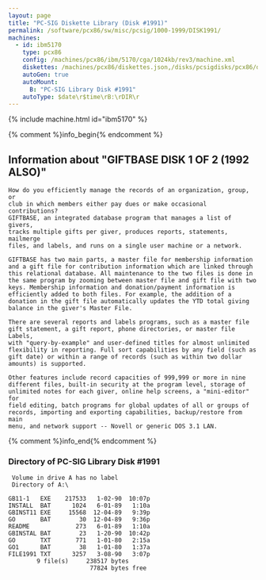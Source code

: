 ```yaml
---
layout: page
title: "PC-SIG Diskette Library (Disk #1991)"
permalink: /software/pcx86/sw/misc/pcsig/1000-1999/DISK1991/
machines:
  - id: ibm5170
    type: pcx86
    config: /machines/pcx86/ibm/5170/cga/1024kb/rev3/machine.xml
    diskettes: /machines/pcx86/diskettes.json,/disks/pcsigdisks/pcx86/diskettes.json
    autoGen: true
    autoMount:
      B: "PC-SIG Library Disk #1991"
    autoType: $date\r$time\rB:\rDIR\r
---
```


{% include machine.html id="ibm5170" %}

{% comment %}info_begin{% endcomment %}

## Information about "GIFTBASE  DISK 1 OF 2 (1992 ALSO)"

    How do you efficiently manage the records of an organization, group, or
    club in which members either pay dues or make occasional contributions?
    GIFTBASE, an integrated database program that manages a list of givers,
    tracks multiple gifts per giver, produces reports, statements, mailmerge
    files, and labels, and runs on a single user machine or a network.
    
    GIFTBASE has two main parts, a master file for membership information
    and a gift file for contribution information which are linked through
    this relational database. All maintenance to the two files is done in
    the same program by zooming between master file and gift file with two
    keys. Membership information and donation/payment information is
    efficiently added to both files. For example, the addition of a
    donation in the gift file automatically updates the YTD total giving
    balance in the giver's Master File.
    
    There are several reports and labels programs, such as a master file
    gift statement, a gift report, phone directories, or master file Labels,
    with "query-by-example" and user-defined titles for almost unlimited
    flexibility in reporting. Full sort capabilities by any field (such as
    gift date) or within a range of records (such as within two dollar
    amounts) is supported.
    
    Other features include record capacities of 999,999 or more in nine
    different files, built-in security at the program level, storage of
    unlimited notes for each giver, online help screens, a "mini-editor" for
    field editing, batch programs for global updates of all or groups of
    records, importing and exporting capabilities, backup/restore from main
    menu, and network support -- Novell or generic DOS 3.1 LAN.
{% comment %}info_end{% endcomment %}


### Directory of PC-SIG Library Disk #1991

     Volume in drive A has no label
     Directory of A:\

    GB11-1   EXE    217533   1-02-90  10:07p
    INSTALL  BAT      1024   6-01-89   1:10a
    GBINST11 EXE     15568  12-04-89   9:39p
    GO       BAT        30  12-04-89   9:36p
    README             273   6-01-89   1:10a
    GBINSTAL BAT        23   1-20-90  10:42p
    GO       TXT       771   1-01-80   2:15a
    GO1      BAT        38   1-01-80   1:37a
    FILE1991 TXT      3257   3-08-90   3:07p
            9 file(s)     238517 bytes
                           77824 bytes free
